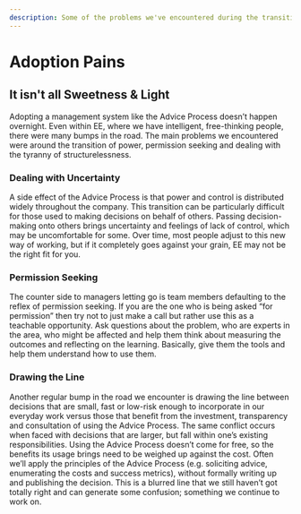 ```yaml
---
description: Some of the problems we've encountered during the transition
---
```


# Adoption Pains

## It isn't all Sweetness & Light

Adopting a management system like the Advice Process doesn’t happen overnight. Even within EE, where we have intelligent, free-thinking people, there were many bumps in the road. The main problems we encountered were around the transition of power, permission seeking and dealing with the tyranny of structurelessness.

### Dealing with Uncertainty

A side effect of the Advice Process is that power and control is distributed widely throughout the company. This transition can be particularly difficult for those used to making decisions on behalf of others. Passing decision-making onto others brings uncertainty and feelings of lack of control, which may be uncomfortable for some. Over time, most people adjust to this new way of working, but if it completely goes against your grain, EE may not be the right fit for you.

### Permission Seeking

The counter side to managers letting go is team members defaulting to the reflex of permission seeking. If you are the one who is being asked “for permission” then try not to just make a call but rather use this as a teachable opportunity. Ask questions about the problem, who are experts in the area, who might be affected and help them think about measuring the outcomes and reflecting on the learning. Basically, give them the tools and help them understand how to use them.

### Drawing the Line

Another regular bump in the road we encounter is drawing the line between decisions that are small, fast or low-risk enough to incorporate in our everyday work versus those that benefit from the investment, transparency and consultation of using the Advice Process. The same conflict occurs when faced with decisions that are larger, but fall within one’s existing responsibilities. Using the Advice Process doesn’t come for free, so the benefits its usage brings need to be weighed up against the cost. Often we’ll apply the principles of the Advice Process \(e.g. soliciting advice, enumerating the costs and success metrics\), without formally writing up and publishing the decision. This is a blurred line that we still haven’t got totally right and can generate some confusion; something we continue to work on.

